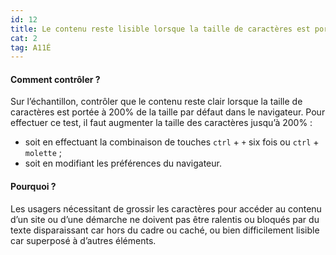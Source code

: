 ```yaml
---
id: 12
title: Le contenu reste lisible lorsque la taille de caractères est portée à 200% de la taille par défaut dans le navigateur 
cat: 2
tag: A11É
---
```


#### Comment contrôler ?

Sur l’échantillon, contrôler que le contenu reste clair lorsque la taille de caractères est portée à 200% de la taille par défaut dans le navigateur. Pour effectuer ce test, il faut augmenter la taille des caractères jusqu’à 200% :
* soit en effectuant la combinaison de touches `ctrl` + `+` six fois ou `ctrl` + `molette` ;
* soit en modifiant les préférences du navigateur.

#### Pourquoi ?

Les usagers nécessitant de grossir les caractères pour accéder au contenu d’un site ou d’une démarche ne doivent pas être ralentis ou bloqués par du texte disparaissant car hors du cadre ou caché, ou bien difficilement lisible car superposé à d’autres éléments.
